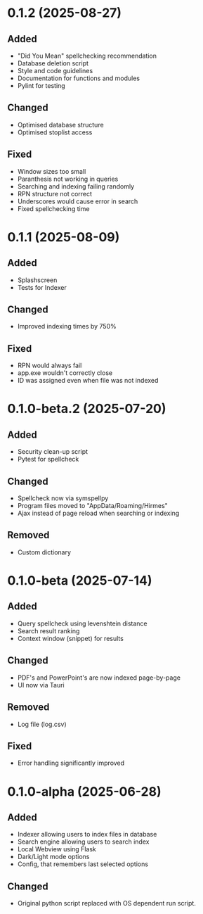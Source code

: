 # 0.1.2 (2025-08-27)
## Added
* "Did You Mean" spellchecking recommendation
* Database deletion script
* Style and code guidelines
* Documentation for functions and modules
* Pylint for testing
## Changed
* Optimised database structure
* Optimised stoplist access
## Fixed
* Window sizes too small
* Paranthesis not working in queries
* Searching and indexing failing randomly
* RPN structure not correct
* Underscores would cause error in search
* Fixed spellchecking time

# 0.1.1 (2025-08-09)
## Added
* Splashscreen
* Tests for Indexer
## Changed
* Improved indexing times by 750%
## Fixed
* RPN would always fail
* app.exe wouldn't correctly close
* ID was assigned even when file was not indexed

# 0.1.0-beta.2 (2025-07-20)
## Added
* Security clean-up script
* Pytest for spellcheck
## Changed
* Spellcheck now via symspellpy
* Program files moved to "AppData/Roaming/Hirmes"
* Ajax instead of page reload when searching or indexing
## Removed
* Custom dictionary

# 0.1.0-beta (2025-07-14)
## Added
* Query spellcheck using levenshtein distance
* Search result ranking
* Context window (snippet) for results
## Changed
* PDF's and PowerPoint's are now indexed page-by-page
* UI now via Tauri
## Removed
* Log file (log.csv)
## Fixed
* Error handling significantly improved

# 0.1.0-alpha (2025-06-28)
## Added
* Indexer allowing users to index files in database
* Search engine allowing users to search index
* Local Webview using Flask
* Dark/Light mode options
* Config, that remembers last selected options
## Changed
* Original python script replaced with OS dependent run script.
